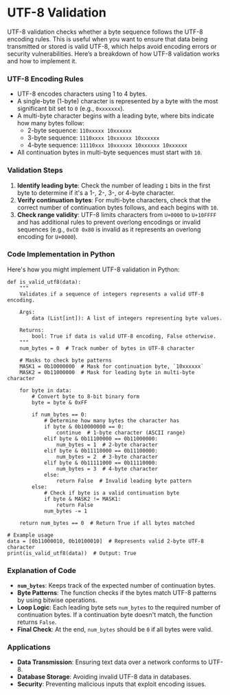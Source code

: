 # UTF-8 Validation

UTF-8 validation checks whether a byte sequence follows the UTF-8 encoding rules. This is useful when you want to ensure that data being transmitted or stored is valid UTF-8, which helps avoid encoding errors or security vulnerabilities. Here’s a breakdown of how UTF-8 validation works and how to implement it.

### UTF-8 Encoding Rules

-   UTF-8 encodes characters using 1 to 4 bytes.
-   A single-byte (1-byte) character is represented by a byte with the most significant bit set to `0` (e.g., `0xxxxxxx`).
-   A multi-byte character begins with a leading byte, where bits indicate how many bytes follow:
    -   2-byte sequence: `110xxxxx 10xxxxxx`
    -   3-byte sequence: `1110xxxx 10xxxxxx 10xxxxxx`
    -   4-byte sequence: `11110xxx 10xxxxxx 10xxxxxx 10xxxxxx`
-   All continuation bytes in multi-byte sequences must start with `10`.

### Validation Steps

1.  **Identify leading byte**: Check the number of leading `1` bits in the first byte to determine if it's a 1-, 2-, 3-, or 4-byte character.
2.  **Verify continuation bytes**: For multi-byte characters, check that the correct number of continuation bytes follows, and each begins with `10`.
3.  **Check range validity**: UTF-8 limits characters from `U+0000` to `U+10FFFF` and has additional rules to prevent overlong encodings or invalid sequences (e.g., `0xC0 0x80` is invalid as it represents an overlong encoding for `U+0000`).

### Code Implementation in Python

Here's how you might implement UTF-8 validation in Python:
```
def is_valid_utf8(data):
    """
    Validates if a sequence of integers represents a valid UTF-8 encoding.
    
    Args:
        data (List[int]): A list of integers representing byte values.
        
    Returns:
        bool: True if data is valid UTF-8 encoding, False otherwise.
    """
    num_bytes = 0  # Track number of bytes in UTF-8 character
    
    # Masks to check byte patterns
    MASK1 = 0b10000000  # Mask for continuation byte, `10xxxxxx`
    MASK2 = 0b11000000  # Mask for leading byte in multi-byte character

    for byte in data:
        # Convert byte to 8-bit binary form
        byte = byte & 0xFF
        
        if num_bytes == 0:
            # Determine how many bytes the character has
            if byte & 0b10000000 == 0:
                continue  # 1-byte character (ASCII range)
            elif byte & 0b11100000 == 0b11000000:
                num_bytes = 1  # 2-byte character
            elif byte & 0b11110000 == 0b11100000:
                num_bytes = 2  # 3-byte character
            elif byte & 0b11111000 == 0b11110000:
                num_bytes = 3  # 4-byte character
            else:
                return False  # Invalid leading byte pattern
        else:
            # Check if byte is a valid continuation byte
            if byte & MASK2 != MASK1:
                return False
            num_bytes -= 1

    return num_bytes == 0  # Return True if all bytes matched

# Example usage
data = [0b11000010, 0b10100010]  # Represents valid 2-byte UTF-8 character
print(is_valid_utf8(data))  # Output: True

```
### Explanation of Code

-   **`num_bytes`**: Keeps track of the expected number of continuation bytes.
-   **Byte Patterns**: The function checks if the bytes match UTF-8 patterns by using bitwise operations.
-   **Loop Logic**: Each leading byte sets `num_bytes` to the required number of continuation bytes. If a continuation byte doesn't match, the function returns `False`.
-   **Final Check**: At the end, `num_bytes` should be `0` if all bytes were valid.

### Applications

-   **Data Transmission**: Ensuring text data over a network conforms to UTF-8.
-   **Database Storage**: Avoiding invalid UTF-8 data in databases.
-   **Security**: Preventing malicious inputs that exploit encoding issues.
